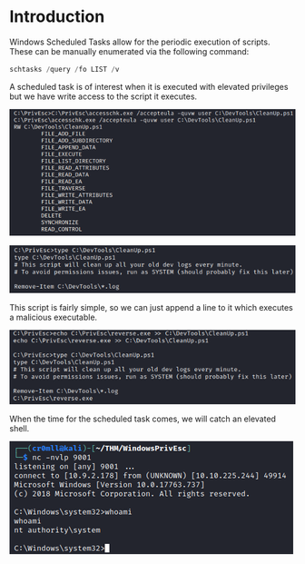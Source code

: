 # Introduction
Windows Scheduled Tasks allow for the periodic execution of scripts. These can be manually enumerated via the following command:

```powershell
schtasks /query /fo LIST /v 
```

A scheduled task is of interest when it is executed with elevated privileges but we have write access to the script it executes.

![](Resources/Images/Scheduled%20CleanUp.png)

![](Resources/Images/Scheduled%20CleanUp%20Contents.png)

This script is fairly simple, so we can just append a line to it which executes a malicious executable.

![](Resources/Images/Modified%20CleanUp%20Script.png)

When the time for the scheduled task comes, we will catch an elevated shell.

![](Resources/Images/Shell.png)